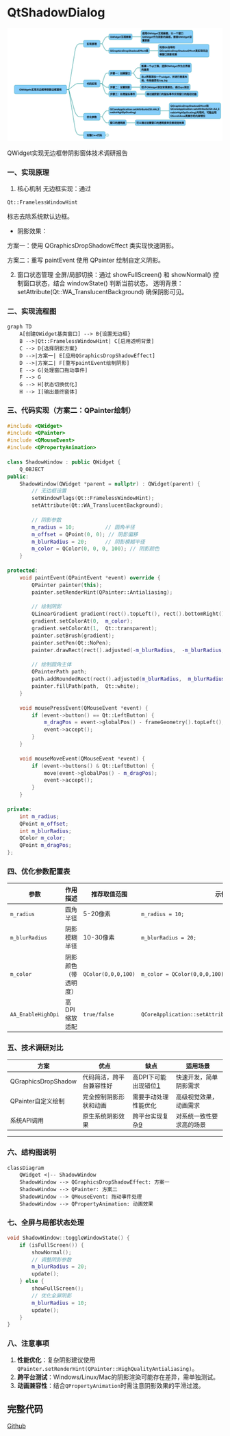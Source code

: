 
# QtShadowDialog

![](../../img/QtShadowDialog.png)

QWidget实现无边框带阴影窗体技术调研报告
### 一、实现原理
1. 核心机制
无边框实现：通过
~~~cpp
Qt::FramelessWindowHint
~~~
标志去除系统默认边框。

* 阴影效果：

方案一：使用
QGraphicsDropShadowEffect
类实现快速阴影。

方案二：重写
paintEvent
使用
QPainter
绘制自定义阴影。

2. 窗口状态管理
全屏/局部切换：通过
showFullScreen()
和
showNormal()
控制窗口状态，结合
windowState()
判断当前状态。
透明背景：
setAttribute(Qt::WA_TranslucentBackground)
确保阴影可见。

### 二、实现流程图
~~~mermaid
graph TD 
    A[创建QWidget基类窗口] --> B{设置无边框}
    B -->|Qt::FramelessWindowHint| C[启用透明背景]
    C --> D{选择阴影方案}
    D -->|方案一| E[应用QGraphicsDropShadowEffect]
    D -->|方案二| F[重写paintEvent绘制阴影]
    E --> G[处理窗口拖动事件]
    F --> G 
    G --> H[状态切换优化]
    H --> I[输出最终窗体]
~~~
### 三、代码实现（方案二：QPainter绘制）
~~~cpp
#include <QWidget>
#include <QPainter>
#include <QMouseEvent>
#include <QPropertyAnimation>
 
class ShadowWindow : public QWidget {
    Q_OBJECT 
public:
    ShadowWindow(QWidget *parent = nullptr) : QWidget(parent) {
        // 无边框设置 
        setWindowFlags(Qt::FramelessWindowHint);
        setAttribute(Qt::WA_TranslucentBackground);
        
        // 阴影参数 
        m_radius = 10;          // 圆角半径
        m_offset = QPoint(0, 0); // 阴影偏移
        m_blurRadius = 20;      // 阴影模糊半径 
        m_color = QColor(0, 0, 0, 100); // 阴影颜色 
    }
 
protected:
    void paintEvent(QPaintEvent *event) override {
        QPainter painter(this);
        painter.setRenderHint(QPainter::Antialiasing); 
 
        // 绘制阴影 
        QLinearGradient gradient(rect().topLeft(), rect().bottomRight());
        gradient.setColorAt(0,  m_color);
        gradient.setColorAt(1,  Qt::transparent);
        painter.setBrush(gradient); 
        painter.setPen(Qt::NoPen); 
        painter.drawRect(rect().adjusted(-m_blurRadius,  -m_blurRadius, m_blurRadius, m_blurRadius));
 
        // 绘制圆角主体 
        QPainterPath path;
        path.addRoundedRect(rect().adjusted(m_blurRadius,  m_blurRadius, -m_blurRadius, -m_blurRadius), m_radius, m_radius);
        painter.fillPath(path,  Qt::white);
    }
 
    void mousePressEvent(QMouseEvent *event) {
        if (event->button() == Qt::LeftButton) {
            m_dragPos = event->globalPos() - frameGeometry().topLeft();
            event->accept();
        }
    }
 
    void mouseMoveEvent(QMouseEvent *event) {
        if (event->buttons() & Qt::LeftButton) {
            move(event->globalPos() - m_dragPos);
            event->accept();
        }
    }
 
private:
    int m_radius;
    QPoint m_offset;
    int m_blurRadius;
    QColor m_color;
    QPoint m_dragPos;
};
~~~

### 四、优化参数配置表

|参数 | 作用描述 | 推荐取值范围 | 示例代码片段 |
|-|-|-|-|
| `m_radius` | 圆角半径 | 5-20像素 | `m_radius = 10;` |
| `m_blurRadius` | 阴影模糊半径 | 10-30像素 | `m_blurRadius = 20;` |
| `m_color` | 阴影颜色（带透明度） | `QColor(0,0,0,100)`| `m_color = QColor(0,0,0,100);` |
| `AA_EnableHighDpi` | 高DPI缩放适配 | `true/false` | `QCoreApplication::setAttribute(Qt::AA_EnableHighDpiScaling);` |

### 五、技术调研对比 

| 方案                | 优点                          | 缺点                          | 适用场景                     |
|---------------------|-------------------------------|-------------------------------|------------------------------|
| QGraphicsDropShadow | 代码简洁，跨平台兼容性好       | 高DPI下可能出现错位[1]()    | 快速开发，简单阴影需求       |
| QPainter自定义绘制   | 完全控制阴影形状和动画         | 需要手动处理性能优化          | 高级视觉效果，动画需求       |
| 系统API调用         | 原生系统阴影效果               | 跨平台实现复杂[9]()         | 对系统一致性要求高的场景     |

---

### 六、结构图说明 
~~~mermaid
classDiagram 
    QWidget <|-- ShadowWindow 
    ShadowWindow --> QGraphicsDropShadowEffect: 方案一 
    ShadowWindow --> QPainter: 方案二 
    ShadowWindow --> QMouseEvent: 拖动事件处理 
    ShadowWindow --> QPropertyAnimation: 动画效果 
~~~

### 七、全屏与局部状态处理 
~~~cpp 
void ShadowWindow::toggleWindowState() {
    if (isFullScreen()) {
        showNormal();
        // 调整阴影参数 
        m_blurRadius = 20;
        update();
    } else {
        showFullScreen();
        // 优化全屏阴影 
        m_blurRadius = 10;
        update();
    }
}
~~~

### 八、注意事项 
1. **性能优化**：复杂阴影建议使用`QPainter.setRenderHint(QPainter::HighQualityAntialiasing)`。
2. **跨平台测试**：Windows/Linux/Mac的阴影渲染可能存在差异，需单独测试。
3. **动画兼容性**：结合`QPropertyAnimation`时需注意阴影效果的平滑过渡。 

## 完整代码
[Github](https://github.com/zhengtianzuo/zhengtianzuo.github.io/tree/master/code/033-QtShadowDialog)
